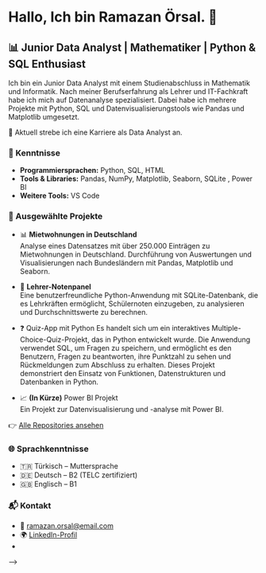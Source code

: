 # Hallo, Ich bin Ramazan Örsal.  👋

## 📊 Junior Data Analyst | Mathematiker | Python & SQL Enthusiast

Ich bin ein Junior Data Analyst mit einem Studienabschluss in Mathematik und Informatik. Nach meiner Berufserfahrung als Lehrer und IT-Fachkraft habe ich mich auf Datenanalyse spezialisiert. Dabei habe ich mehrere Projekte mit Python, SQL und Datenvisualisierungstools wie Pandas und Matplotlib umgesetzt.

📍 Aktuell strebe ich eine Karriere als Data Analyst an.


### 🔧 Kenntnisse
- **Programmiersprachen:** Python, SQL, HTML
- **Tools & Libraries:** Pandas, NumPy, Matplotlib, Seaborn, SQLite , Power BI
- **Weitere Tools:** VS Code

### 📁 Ausgewählte Projekte

- 📊 **Mietwohnungen in Deutschland**  
  Analyse eines Datensatzes mit über 250.000 Einträgen zu Mietwohnungen in Deutschland. Durchführung von Auswertungen und Visualisierungen nach Bundesländern mit Pandas, Matplotlib und Seaborn.

- 🧮 **Lehrer-Notenpanel**  
  Eine benutzerfreundliche Python-Anwendung mit SQLite-Datenbank, die es Lehrkräften ermöglicht, Schülernoten einzugeben, zu analysieren und Durchschnittswerte zu berechnen.

- ❓ Quiz-App mit Python
Es handelt sich um ein interaktives Multiple-Choice-Quiz-Projekt, das in Python entwickelt wurde. Die Anwendung verwendet SQL, um Fragen zu speichern, und ermöglicht es den Benutzern, Fragen zu beantworten, ihre Punktzahl zu sehen und Rückmeldungen zum Abschluss zu erhalten. Dieses Projekt demonstriert den Einsatz von Funktionen, Datenstrukturen und Datenbanken in Python.

- 📈 **(In Kürze)** Power BI Projekt  
  Ein Projekt zur Datenvisualisierung und -analyse mit Power BI.


👉 [Alle Repositories ansehen](https://github.com/ramazanorsal)

### 🌐 Sprachkenntnisse
- 🇹🇷 Türkisch – Muttersprache  
- 🇩🇪 Deutsch – B2 (TELC zertifiziert)  
- 🇬🇧 Englisch – B1


### 📬 Kontakt
- 📧 ramazan.orsal@email.com  
- 🌍 [LinkedIn-Profil](https://www.linkedin.com/in/ramazanorsal)
- 

-->
